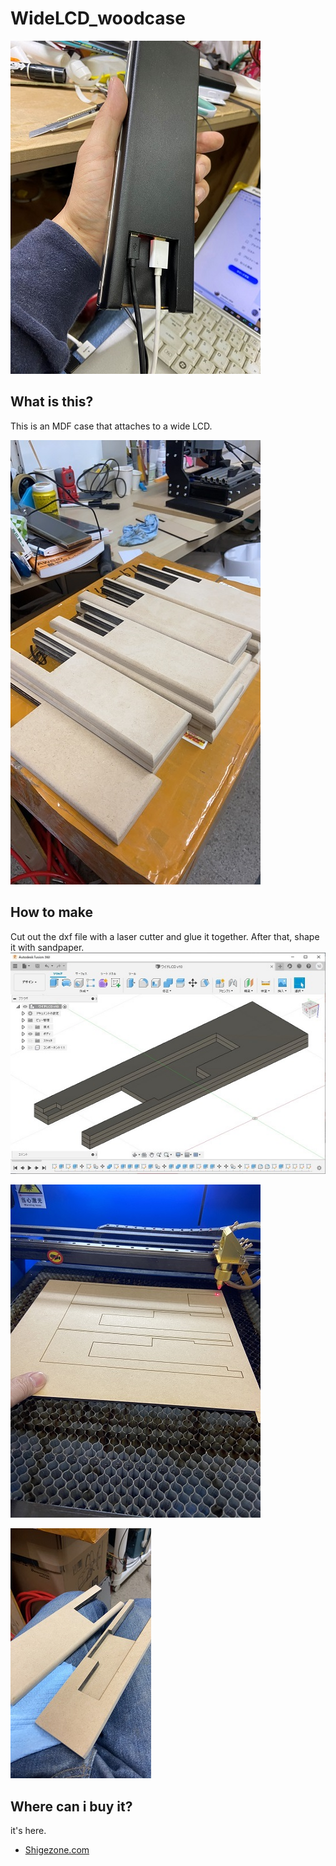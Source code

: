 # WideLCD_woodcase

![Test Image 1](image/IMG_6991.jpg)

## What is this?
This is an MDF case that attaches to a wide LCD.

![Test Image 5](image/IMG_7202.jpg)

## How to make
Cut out the dxf file with a laser cutter and glue it together. After that, shape it with sandpaper.
![Test Image 2](image/Fusion360.jpg)

![Test Image 3](image/IMG_6989.jpg)

![Test Image 4](image/IMG_7204.jpg)


## Where can i buy it?
it's here.
- [Shigezone.com](https://www.shigezone.com/?product=slimlcd)
